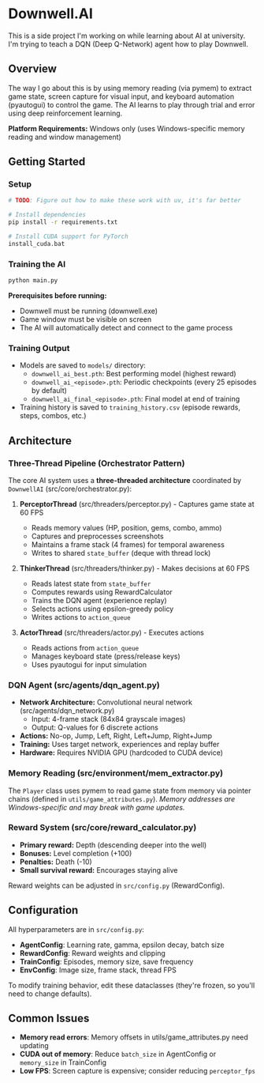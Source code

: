 # Downwell.AI

This is a side project I'm working on while learning about AI at university. I'm trying to teach a DQN (Deep Q-Network) agent how to
play Downwell.

## Overview

The way I go about this is by using memory reading (via pymem) to extract game state, screen capture for visual input, and keyboard
automation (pyautogui) to control the game. The AI learns to play through trial and error using deep reinforcement
learning.

**Platform Requirements:** Windows only (uses Windows-specific memory reading and window management)

## Getting Started

### Setup



```bash
# TODO: Figure out how to make these work with uv, it's far better

# Install dependencies
pip install -r requirements.txt

# Install CUDA support for PyTorch
install_cuda.bat
```

### Training the AI

```bash
python main.py
```

**Prerequisites before running:**

- Downwell must be running (downwell.exe)
- Game window must be visible on screen
- The AI will automatically detect and connect to the game process

### Training Output

- Models are saved to `models/` directory:
    - `downwell_ai_best.pth`: Best performing model (highest reward)
    - `downwell_ai_<episode>.pth`: Periodic checkpoints (every 25 episodes by default)
    - `downwell_ai_final_<episode>.pth`: Final model at end of training
- Training history is saved to `training_history.csv` (episode rewards, steps, combos, etc.)

## Architecture

### Three-Thread Pipeline (Orchestrator Pattern)

The core AI system uses a **three-threaded architecture** coordinated by `DownwellAI` (src/core/orchestrator.py):

1. **PerceptorThread** (src/threaders/perceptor.py) - Captures game state at 60 FPS
    - Reads memory values (HP, position, gems, combo, ammo)
    - Captures and preprocesses screenshots
    - Maintains a frame stack (4 frames) for temporal awareness
    - Writes to shared `state_buffer` (deque with thread lock)

2. **ThinkerThread** (src/threaders/thinker.py) - Makes decisions at 60 FPS
    - Reads latest state from `state_buffer`
    - Computes rewards using RewardCalculator
    - Trains the DQN agent (experience replay)
    - Selects actions using epsilon-greedy policy
    - Writes actions to `action_queue`

3. **ActorThread** (src/threaders/actor.py) - Executes actions
    - Reads actions from `action_queue`
    - Manages keyboard state (press/release keys)
    - Uses pyautogui for input simulation

### DQN Agent (src/agents/dqn_agent.py)

- **Network Architecture:** Convolutional neural network (src/agents/dqn_network.py)
    - Input: 4-frame stack (84x84 grayscale images)
    - Output: Q-values for 6 discrete actions
- **Actions:** No-op, Jump, Left, Right, Left+Jump, Right+Jump
- **Training:** Uses target network, experiences and replay buffer
- **Hardware:** Requires NVIDIA GPU (hardcoded to CUDA device)

### Memory Reading (src/environment/mem_extractor.py)

The `Player` class uses pymem to read game state from memory via pointer chains (defined in `utils/game_attributes.py`).
*Memory addresses are Windows-specific and may break with game updates.*

### Reward System (src/core/reward_calculator.py)

- **Primary reward:** Depth (descending deeper into the well)
- **Bonuses:** Level completion (+100)
- **Penalties:** Death (-10)
- **Small survival reward:** Encourages staying alive

Reward weights can be adjusted in `src/config.py` (RewardConfig).

## Configuration

All hyperparameters are in `src/config.py`:

- **AgentConfig**: Learning rate, gamma, epsilon decay, batch size
- **RewardConfig**: Reward weights and clipping
- **TrainConfig**: Episodes, memory size, save frequency
- **EnvConfig**: Image size, frame stack, thread FPS

To modify training behavior, edit these dataclasses (they're frozen, so you'll need to change defaults).

## Common Issues

- **Memory read errors**: Memory offsets in utils/game_attributes.py need updating
- **CUDA out of memory**: Reduce `batch_size` in AgentConfig or `memory_size` in TrainConfig
- **Low FPS**: Screen capture is expensive; consider reducing `perceptor_fps`